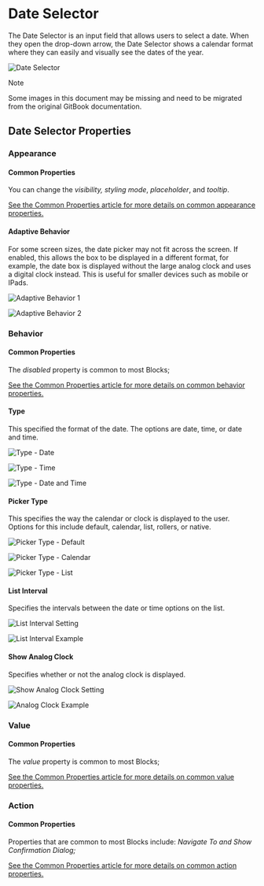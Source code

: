 # Date Selector

The Date Selector is an input field that allows users to select a date. When they open the drop-down arrow, the Date Selector shows a calendar format where they can easily and visually see the dates of the year.

![Date Selector](../images/image-264.png)

> [!NOTE]
> Some images in this document may be missing and need to be migrated from the original GitBook documentation.

## Date Selector Properties

### Appearance

#### Common Properties

You can change the _visibility, styling mode_, _placeholder_, and _tooltip_.&#x20;

[See the Common Properties article for more details on common appearance properties.](../common-properties.md#appearance)

#### Adaptive Behavior

For some screen sizes, the date picker may not fit across the screen. If enabled, this allows the box to be displayed in a different format, for example, the date box is displayed without the large analog clock and uses a digital clock instead. This is useful for smaller devices such as mobile or IPads.

![Adaptive Behavior 1](../images/image-1352.png)

![Adaptive Behavior 2](../images/image-825.png)

### Behavior

#### Common Properties

The _disabled_ property is common to most Blocks;

[See the Common Properties article for more details on common behavior properties.](../common-properties.md#behavior)

#### Type

This specified the format of the date. The options are date, time, or date and time.

![Type - Date](../images/image-1592.png)

![Type - Time](../images/image-874.png)

![Type - Date and Time](../images/image-10.png)

#### Picker Type

This specifies the way the calendar or clock is displayed to the user. Options for this include default, calendar, list, rollers, or native.&#x20;

![Picker Type - Default](../images/image-1615.png)

![Picker Type - Calendar](../images/image-1805.png)

![Picker Type - List](../images/image-729.png)

#### List Interval

Specifies the intervals between the date or time options on the list.

![List Interval Setting](../images/image-339.png)

![List Interval Example](../images/image-1816.png)

#### Show Analog Clock

Specifies whether or not the analog clock is displayed.

![Show Analog Clock Setting](../images/image-1820.png)

![Analog Clock Example](../images/image-99.png)

### Value

#### Common Properties

The _value_ property is common to most Blocks;

[See the Common Properties article for more details on common value properties.](../common-properties.md#behavior-1)

### Action

#### Common Properties

Properties that are common to most Blocks include: _Navigate To and Show Confirmation Dialog;_

[See the Common Properties article for more details on common action properties.](../common-properties.md#action)
